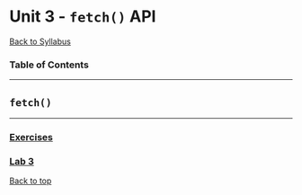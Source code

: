 # <a id="top"></a> Unit 3 - `fetch()` API


[Back to Syllabus](../README.md)

### Table of Contents

---

## <a id="whatis"></a>`fetch()`

---

### [Exercises](../exercises/unit_3)

### [Lab 3](../labs/lab_3.md)

[Back to top](#top)
